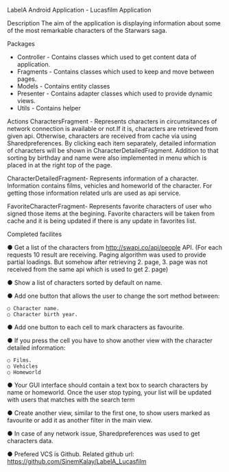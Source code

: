LabelA Android Application - Lucasfilm Application

Description
The aim of the application is displaying information about some of the most remarkable characters of the Starwars saga.

Packages
- Controller - Contains classes which used to get content data of application.
- Fragments - Contains classes which used to keep and move between pages.
- Models - Contains entity classes
- Presenter - Contains adapter classes which used to provide dynamic views.
- Utils - Contains helper 

Actions
CharactersFragment - Represents characters in circumsitances of network connection is available or not.If it is, characters are retrieved from given api. Otherwise, characters are received from cache via using Sharedpreferences. By clicking each item separately, detailed information of characters will be shown in CharacterDetailedFragment. Addition to that sorting by birthday and name were also implemented in menu which is placed in at the right top of the page.

CharacterDetailedFragment- Represents information of a character. Information contains films, vehicles and homeworld of the character. For getting those information related urls are used as api service.

FavoriteCharacterFragment- Represents favorite characters of user who signed those items at the begining. Favorite characters will be taken from cache and it is being updated if there is any update in favorites list.

Completed facilites

● Get a list of the characters from http://swapi.co/api/people API. (For each requests 10 result are receiving. Paging algorithm was used to provide partial loadings. But somehow after retrieving 2. page, 3. page was not received from the same api which is used to get 2. page)

● Show a list of characters sorted by default on name.

● Add one button that allows the user to change the sort method between:

	○ Character name.
	○ Character birth year.
	
● Add one button to each cell to mark characters as favourite.

● If you press the cell you have to show another view with the character detailed
information:

	○ Films.
	○ Vehicles
	○ Homeworld
	
●  Your GUI interface should contain a text box to search characters by name or homeworld.
Once the user stop typing, your list will be updated with users that matches with the search
term

●  Create another view, similar to the first one, to show users marked as favourite or add it as
another filter in the main view.

●  In case of any network issue, Sharedpreferences was used to get characters data.

●  Prefered VCS is Github. Related github url:
https://github.com/SinemKalay/LabelA_Lucasfilm


